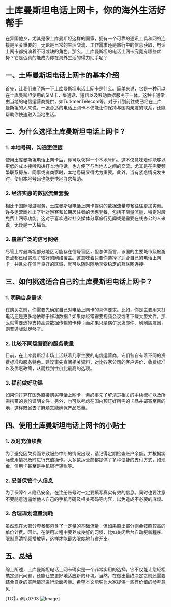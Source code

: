 # 土库曼斯坦电话上网卡，你的海外生活好帮手

在异国他乡，尤其是像土库曼斯坦这样的国家，拥有一个可靠的通讯工具和网络连接是至关重要的。无论是日常的生活交流、工作需求还是旅行中的信息获取，电话上网卡都扮演着不可或缺的角色。那么，土库曼斯坦的电话上网卡究竟有哪些优势？它是否真的能成为你在海外生活的得力助手呢？

## 一、土库曼斯坦电话上网卡的基本介绍

首先，让我们来了解一下土库曼斯坦电话上网卡是什么。简单来说，它是一种可以在土库曼斯坦使用的SIM卡，集通话、短信以及移动数据服务于一体。这种卡通常由当地的电信运营商提供，如TurkmenTelecom等。对于计划前往或已经在土库曼斯坦的人来说，一张合适的电话上网卡不仅能让你保持与国内亲友的联系，还能帮助你快速融入当地生活。

## 二、为什么选择土库曼斯坦电话上网卡？

### 1. **本地号码，沟通更便捷**
使用土库曼斯坦电话上网卡后，你可以获得一个本地号码。这不仅意味着你能够以更低的成本接听和拨打本地电话，也方便了与当地人之间的交流。尤其是在需要频繁联系房东、同事或者商家时，本地号码显得尤为重要。此外，当有紧急情况发生时，使用本地号码也能更快地寻求帮助。

### 2. **经济实惠的数据流量套餐**
相比于国际漫游服务，土库曼斯坦电话上网卡提供的数据流量套餐往往更加实惠。许多运营商推出了针对游客和长期居住者的优惠套餐，包括不限量流量、特定时段免费上网等功能。这对于喜欢通过社交媒体分享旅行见闻或是需要在线办公的人来说，无疑是一大福音。

### 3. **覆盖广泛的信号网络**
尽管土库曼斯坦部分地区可能存在信号盲区，但总体而言，该国的主要城市及旅游景点都已经实现了较好的网络覆盖。这意味着只要你选择了适合自己的电话上网卡，并且处在信号良好的区域，就可以随时随地享受稳定的互联网连接。

## 三、如何挑选适合自己的土库曼斯坦电话上网卡？

### 1. **明确自身需求**
在购买之前，你需要先确定自己对电话上网卡的具体要求。比如，你是主要用来打电话还是更多地依赖于移动数据？如果你经常需要视频会议或者下载大型文件，那么就需要选择支持高速数据传输的卡种；而如果只是偶尔发发邮件、刷刷朋友圈，则普通版就足够了。

### 2. **比较不同运营商的服务质量**
目前，在土库曼斯坦市场上活跃着几家主要的电信运营商，它们各自有着不同的资费标准和服务特色。建议事先查阅相关资料，对比各家公司的客户评价、收费标准以及优惠政策，从而找到性价比最高的选项。

### 3. **提前做好功课**
如果你打算在国外直接购买电话上网卡，务必事先了解清楚相关的手续流程以及所需携带的身份证明文件。另外，也可以考虑在国内预订好所需的卡品并邮寄至目的地，这样既省去了麻烦又能确保产品质量。

## 四、使用土库曼斯坦电话上网卡的小贴士

### 1. **及时充值续费**
为了避免因欠费而导致服务中断的情况出现，请记得定期检查账户余额，并根据实际使用情况及时进行充值操作。大多数运营商都提供了多种便捷的支付方式，如现金、信用卡甚至是手机银行转账等。

### 2. **妥善保管个人信息**
为了保障个人隐私安全，在注册账号时一定要填写真实有效的信息。同时也要注意不要随意透露给他人自己的手机号码及相关密码等内容，以免造成不必要的麻烦。

### 3. **合理规划流量消耗**
虽然现在大部分套餐都包含了一定量的基础流量，但如果超出部分则会按照较高的单价计费。因此，在使用过程中要养成良好的习惯，比如关闭后台自动更新程序、限制高清视频播放等，这样才能最大限度地节省开支。

## 五、总结

综上所述，土库曼斯坦电话上网卡确实是一个非常实用的选择，它不仅能让您轻松搞定通讯问题，还能让您更好地适应新的环境。当然，在做出最终决定之前还需要结合自身的实际情况进行全面考量。希望本文能够为大家提供一些有价值的参考意见！

[TG💪+ @jx0703 ![Image](https://github.com/user-attachments/assets/dbca1d08-cadb-493c-b0ec-ad6f7a83f270)]